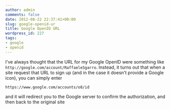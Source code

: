 ```yaml
---
author: admin
comments: false
date: 2012-08-22 22:37:41+00:00
slug: google-openid-ur
title: Google OpenID URL
wordpress_id: 227
tags:
- google
- openid
---
```


I've always thought that the URL for my Google OpenID were something like `http://google.com/account/RaffaeleSgarro`. Instead, it turns out that when a site request that URL to sign up (and in the case it doesn't provide a Google icon), you can simply enter

`https://www.google.com/accounts/o8/id`

and it will redirect you to the Google server to confirm the authorization, and then back to the original site
